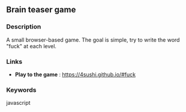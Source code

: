 ## Brain teaser game

### Description

A small browser-based game. The goal is simple, try to write the word "fuck" at each level.

### Links

<ul>
  <li><b>Play to the game</b> : <a class="link" target="_blank" href="https://4sushi.github.io/#fuck">https://4sushi.github.io/#fuck</a></li>
</ul>


### Keywords

<span class="keyword">javascript</span> 
